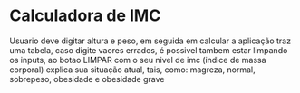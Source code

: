# Calculadora de IMC

Usuario deve digitar altura e peso, em seguida em calcular a aplicação traz uma tabela,
caso digite vaores errados, é possivel tambem estar limpando os inputs, ao botao LIMPAR
com o seu nivel de imc (indice de massa corporal)
explica sua situação atual, tais, como: magreza, normal, sobrepeso, obesidade e obesidade grave

